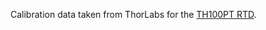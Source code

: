 Calibration data taken from ThorLabs for the [TH100PT RTD](https://www.thorlabs.com/thorproduct.cfm?partnumber=TH100PT).
